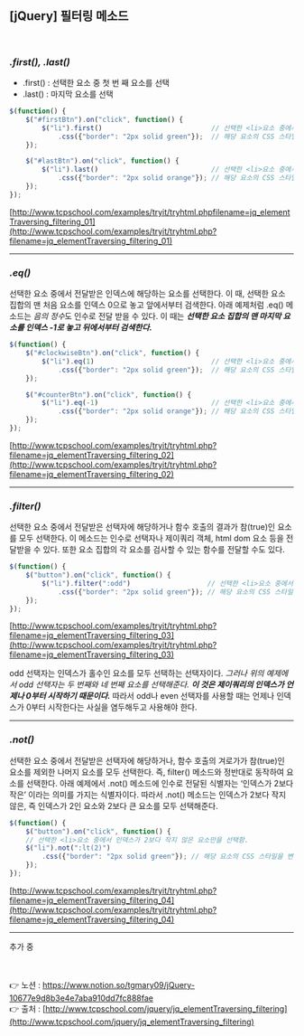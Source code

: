 ## [jQuery] 필터링 메소드
<br>

### *.first(), .last()*

- .first() : 선택한 요소 중 첫 번 째 요소를 선택
- .last() : 마지막 요소를 선택

```jsx
$(function() {
    $("#firstBtn").on("click", function() {
        $("li").first()                           // 선택한 <li>요소 중에서 첫 번째 요소만을 선택함.
            .css({"border": "2px solid green"});  // 해당 요소의 CSS 스타일을 변경함.
    });

    $("#lastBtn").on("click", function() {
        $("li").last()                            // 선택한 <li>요소 중에서 마지막 요소만을 선택함.
            .css({"border": "2px solid orange"}); // 해당 요소의 CSS 스타일을 변경함.
    });
});
```

[http://www.tcpschool.com/examples/tryit/tryhtml.phpfilename=jq_elementTraversing_filtering_01](http://www.tcpschool.com/examples/tryit/tryhtml.php?filename=jq_elementTraversing_filtering_01)

---

### *.eq()*

선택한 요소 중에서 전달받은 인덱스에 해당하는 요소를 선택한다.
이 때, 선택한 요소 집합의 맨 처음 요소를 인덱스 0으로 놓고 앞에서부터 검색한다.
아래 예제처럼 .eq() 메소드는 *음의 정수*도 인수로 전달 받을 수 있다.
이 때는 ***선택한 요소 집합의 맨 마지막 요소를 인덱스 -1로 놓고 뒤에서부터 검색한다.***

```jsx
$(function() {
    $("#clockwiseBtn").on("click", function() {
        $("li").eq(1)                             // 선택한 <li>요소 중에서 두 번째 요소만을 선택함.
            .css({"border": "2px solid green"});  // 해당 요소의 CSS 스타일을 변경함.
    });

    $("#counterBtn").on("click", function() {
        $("li").eq(-1)                            // 선택한 <li>요소 중에서 뒤에서부터 첫 번째 요소만을 선택함.
            .css({"border": "2px solid orange"}); // 해당 요소의 CSS 스타일을 변경함.
    });
});
```

[http://www.tcpschool.com/examples/tryit/tryhtml.php?filename=jq_elementTraversing_filtering_02](http://www.tcpschool.com/examples/tryit/tryhtml.php?filename=jq_elementTraversing_filtering_02)

---

### *.**filter()***

선택한 요소 중에서 전달받은 선택자에 해당하거나 함수 호출의 결과가 참(true)인 요소를 모두 선택한다. 이 메소드는 인수로 선택자나 제이쿼리 객체, html dom 요소 등을 전달받을 수 있다. 또한 요소 집합의 각 요소를 검사할 수 있는 함수를 전달할 수도 있다.

```jsx
$(function() {
    $("button").on("click", function() {
        $("li").filter(":odd")                   // 선택한 <li>요소 중에서 인덱스가 홀수인 요소만을 선택함.
            .css({"border": "2px solid green"}); // 해당 요소의 CSS 스타일을 변경함.
    });
});
```

[http://www.tcpschool.com/examples/tryit/tryhtml.php?filename=jq_elementTraversing_filtering_03](http://www.tcpschool.com/examples/tryit/tryhtml.php?filename=jq_elementTraversing_filtering_03)

odd 선택자는 인덱스가 홀수인 요소를 모두 선택하는 선택자이다.
*그러나 위의 예제에서 odd 선택자는 두 번째와 네 번째 요소를 선택해준다.*
***이 것은 제이쿼리의 인덱스가 언제나 0부터 시작하기 때문이다.***
따라서 odd나 even 선택자를 사용할 때는 언제나 인덱스가 0부터 시작한다는 사실을 염두해두고 사용해야 한다.

---

### *.not()*

선택한 요소 중에서 전달받은 선택자에 해당하거나, 함수 호출의 겨로가가 참(true)인 요소를 제외한 나머지 요소를 모두 선택한다.
즉, filter() 메소드와 정반대로 동작하여 요소를 선택한다.
아래 예제에서 .not() 메소드에 인수로 전달된 식별자는 ‘인덱스가 2보다 작은’ 이라는 의미를 가지는 식별자이다. 
따라서 .not() 메소드는 인덱스가 2보다 작지 않은, 즉 인덱스가 2인 요소와 2보다 큰 요소를 모두 선택해준다.

```jsx
$(function() {
    $("button").on("click", function() {
    // 선택한 <li>요소 중에서 인덱스가 2보다 작지 않은 요소만을 선택함.
    $("li").not(":lt(2)")
        .css({"border": "2px solid green"}); // 해당 요소의 CSS 스타일을 변경함.
    });
});
```

[http://www.tcpschool.com/examples/tryit/tryhtml.php?filename=jq_elementTraversing_filtering_04](http://www.tcpschool.com/examples/tryit/tryhtml.php?filename=jq_elementTraversing_filtering_04)

---

추가 중





<br><br>
👉 노션 : https://www.notion.so/tgmary09/jQuery-10677e9d8b3e4e7aba910dd7fc888fae
<br>
👉 출처 : [http://www.tcpschool.com/jquery/jq_elementTraversing_filtering](http://www.tcpschool.com/jquery/jq_elementTraversing_filtering)
